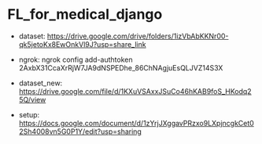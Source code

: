 # FL_for_medical_django
- dataset: https://drive.google.com/drive/folders/1izVbAbKKNr00-qk5jetoKx8EwOnkVl9J?usp=share_link
- ngrok: ngrok config add-authtoken 2AxbX31CcaXrRjW7JA9dNSPEDhe_86ChNAgjuEsQLJVZ14S3X
- dataset_new: https://drive.google.com/file/d/1KXuVSAxxJSuCo46hKAB9foS_HKodq25Q/view

- setup: https://docs.google.com/document/d/1zYrjJXggavPRzxo9LXpjncgkCet02Sh4008vn5G0P1Y/edit?usp=sharing